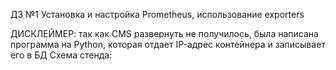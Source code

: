 ДЗ №1 
Установка и настройка Prometheus, использование exporters

ДИСКЛЕЙМЕР: так как CMS развернуть не получилось, была написана программа на Python, которая отдает IP-адрес контейнера и записывает его в БД
Схема стенда:
